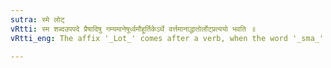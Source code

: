 ```yaml
---
sutra: स्मे लोट्
vRtti: स्म शब्दउपपदे प्रैषादिषु गम्यमानेषूर्ध्वमौहूर्तिकेऽर्थे वर्त्तमानाद्धातोर्लोट्प्रत्ययो भवति ॥
vRtti_eng: The affix '_Lot_' comes after a verb, when the word '_sma_' is in composition; (when the sense is that of 'direction' permission) &c. and referring to time future by a _Muhurta_).

---
```

